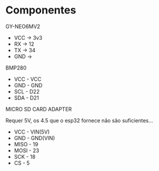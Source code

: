 # Componentes

GY-NEO6MV2

- VCC ->  3v3
- RX  ->  12
- TX  ->  34
- GND ->

BMP280

- VCC - VCC
- GND - GND
- SCL - D22
- SDA - D21


MICRO SD CARD ADAPTER

Requer 5V, os 4.5 que o esp32 fornece não são suficientes...

- VCC   -   VIN(5V)
- GND   -   GND(VIN)
- MISO  -   19
- MOSI  -   23
- SCK   -   18
- CS    -   5
